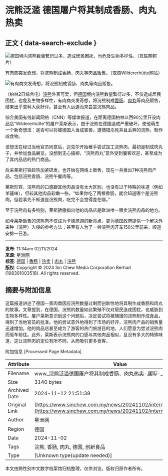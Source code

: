 # 浣熊泛滥 德国屠户将其制成香肠、肉丸热卖

## 正文 { data-search-exclude }


![德国境内浣熊数量繁衍过多，造成居民困扰，也危及生物多样性。（互联网照片）](https://www.sinchew.com.my/wp-content/uploads/2024/11/e68bbce79b98e28895e6b5a3e7868ae6b39be6bba5-e5beb7e59bbde5b1a0e688b7e5b086e585b6e588b6e68890e9a699e882a0e38081e88289e4b8b8e783ade58d96.jpg)

有肉商突发奇想，将浣熊制成香肠、肉丸等肉品贩售。（取自Wildererhütte网站）

![有肉商突发奇想，将浣熊制成香肠、肉丸等肉品贩售。](https://www.sinchew.com.my/wp-content/uploads/2024/11/e68bbce79b98e28895e6b5a3e7868ae6b39be6bba5-e5beb7e59bbde5b1a0e688b7e5b086e585b6e588b6e68890e9a699e882a0e38081e88289e4b8b8e783ade58d96-1.jpg)

（柏林2日综合电）[浣熊](https://www.sinchew.com.my/tag/%e6%b5%a3%e7%86%8a/)外表可爱，但[德国](https://www.sinchew.com.my/tag/%e5%be%b7%e5%9b%bd/)境内浣熊数量繁衍过多，不仅造成居民困扰，也危及生物多样性，有肉商突发奇想，将浣熊制成[香肠](https://www.sinchew.com.my/tag/%e9%a6%99%e8%82%a0/)、[肉丸](https://www.sinchew.com.my/tag/%e8%82%89%e4%b8%b8/)等肉品贩售，结果出乎意料大获好评。甚至有人远道而来尝尝浣熊肉品。

综合美国有线新闻网络（CNN）等媒体报道，在距离德国柏林以西90公里开设肉品店“Wildererhütte”的屠户莱斯表示，由于浣熊在德国造成严重破坏，使他萌生一个新奇想法：是否可以将被德国人当成害兽，遭捕猎杀死并且丢弃的浣熊，制作成食物。

该想法在经过当地官员同意后，迈克尔开始著手尝试加工浣熊肉，最初是制成肉丸子，并参加食品展览。没想到无心插柳，“浣熊肉丸”意外受到饕客欢迎，甚至成为了其内品店的热门商品。

后来莱斯打铁趁热加紧研发，也开始在网络上贩售，现在一共推出7种浣熊肉产品，包括浣熊香肠、浣熊午餐肉等。

莱斯形容，浣熊肉的口感跟其他肉品没有太大区别，也没有过于特殊的味道（例如羊骚味），但较其他肉品软嫩一些。“如果你吃了两根香肠，就会知道哪个是浣熊肉。但若事先不知道是浣熊肉，吃完不会觉得差在哪。”

至于浣熊肉有多特别，莱斯骄傲指出他的肉品店是欧洲唯一贩卖浣熊肉品的地方。

如今莱斯贩售的浣熊肉不仅成为卡德旅游的新亮点，更为德国政府提供一个解决外来种（浣熊）入侵的参考方法；甚至有人为了一尝浣熊肉开车150公里前来，顺道安排一日游。

---

**发布**: 11:34am 02/11/2024  
**来源**: [星洲网](https://www.sinchew.com.my)  
**标签**: [德国](https://www.sinchew.com.my/tag/%e5%be%b7%e5%9b%bd) | [香肠](https://www.sinchew.com.my/tag/%e9%a6%99%e8%82%a0) | [热卖](https://www.sinchew.com.my/tag/%e7%83%ad%e5%8d%96) | [肉丸](https://www.sinchew.com.my/tag/%e8%82%89%e4%b8%b8) | [浣熊](https://www.sinchew.com.my/tag/%e6%b5%a3%e7%86%8a)  
**版权**: Copyright © 2024 Sin Chew Media Corporation Berhad (198301003518). All rights reserved.

## 摘要与附加信息

<!-- tcd_abstract -->
这篇报道讲述了德国一家肉商因应浣熊数量过剩而创新性地将其制作成香肠和肉丸的故事。文章提到，在德国，浣熊的数量如此繁殖不仅对居民造成困扰，也威胁到生物多样性。屠户莱斯意识到这个问题后，决定尝试将被捕猎的浣熊制作成食品，得到了当地官员的批准。他的尝试意外地得到了市场的好评，浣熊肉产品的销售量迅速增加。他的肉品店甚至成为了游客的热门旅游目的地，人们愿意为尝试浣熊肉而驱车前往。此外，莱斯表示浣熊肉的口感与其他肉品相似，且没有多大的特殊味道，这让浣熊肉的定位有所不同，从而吸引更多食客。
<!-- tcd_abstract_end -->

附加信息 [Processed Page Metadata]

| Attribute       | Value                                  |
|-----------------|----------------------------------------|
| Filename        | www_浣熊泛滥德国屠户将其制成香肠、肉丸热卖-_国际_-_星洲日报.md                             |
| Size            | 3140 bytes                           |
| Archived Date   | 2024-11-12 21:51:38                             |
| Original Link   | [https://www.sinchew.com.my/news/20241102/international/6041369](https://www.sinchew.com.my/news/20241102/international/6041369)                       |
| Author          | 星洲网                               |
| Region          | 德国                               |
| Date            | 2024-11-02                                 |
| Tags            | 浣熊, 香肠, 肉丸, 德国, 创新食品                                 |
| Type            | [Unknown type(update needed)]                                 |
<!-- tcd_table_end -->

本文由跨性别中文数字档案馆归档整理，仅供浏览。版权归原作者所有。
